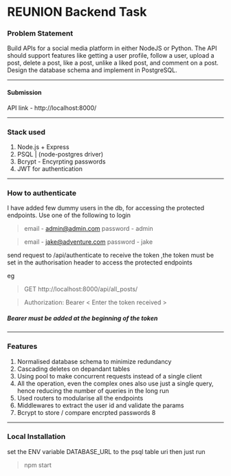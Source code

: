 # REUNION Backend Task

### Problem Statement

Build APIs for a social media platform in either NodeJS or Python. The API should support features like getting a user profile, follow a user, upload a post, delete a post, like a post, unlike a liked post, and comment on a post. Design the database schema and implement in PostgreSQL.

---

#### Submission

API link - http://localhost:8000/

---

### Stack used

1. Node.js + Express
2. PSQL | (node-postgres driver)
3. Bcrypt - Encyrpting passwords
4. JWT for authentication

---

### How to authenticate

I have added few dummy users in the db, for accessing the protected endpoints.
Use one of the following to login

> email - admin@admin.com
> password - admin

> email - jake@adventure.com
> password - jake

send request to /api/authenticate to receive the token
,the token must be set in the authorisation header to access the protected endpoints

eg

> GET http://localhost:8000/api/all_posts/

> Authorization: Bearer < Enter the token received >

##### Bearer must be added at the beginning of the token

---

### Features

1. Normalised database schema to minimize redundancy
2. Cascading deletes on depandant tables
3. Using pool to make concurrent requests instead of a single client
4. All the operation, even the complex ones also use just a single query, hence reducing the number of queries in the long run
5. Used routers to modularise all the endpoints
6. Middlewares to extract the user id and validate the params
7. Bcrypt to store / compare encrpted passwords
   8

---

### Local Installation

set the ENV variable DATABASE_URL to the psql table uri
then just run

> npm start
